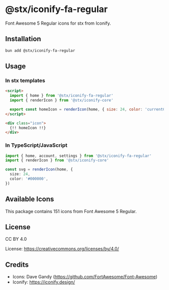 # @stx/iconify-fa-regular

Font Awesome 5 Regular icons for stx from Iconify.

## Installation

```bash
bun add @stx/iconify-fa-regular
```

## Usage

### In stx templates

```html
<script>
  import { home } from '@stx/iconify-fa-regular'
  import { renderIcon } from '@stx/iconify-core'

  export const homeIcon = renderIcon(home, { size: 24, color: 'currentColor' })
</script>

<div class="icon">
  {!! homeIcon !!}
</div>
```

### In TypeScript/JavaScript

```typescript
import { home, account, settings } from '@stx/iconify-fa-regular'
import { renderIcon } from '@stx/iconify-core'

const svg = renderIcon(home, {
  size: 24,
  color: '#000000',
})
```

## Available Icons

This package contains 151 icons from Font Awesome 5 Regular.

## License

CC BY 4.0

License: https://creativecommons.org/licenses/by/4.0/

## Credits

- Icons: Dave Gandy (https://github.com/FortAwesome/Font-Awesome)
- Iconify: https://iconify.design/
